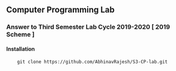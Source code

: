 ## Computer Programming Lab 
### Answer to Third Semester Lab Cycle 2019-2020 [ 2019 Scheme ]

#### Installation
```shell
    git clone https://github.com/AbhinavRajesh/S3-CP-lab.git
```
